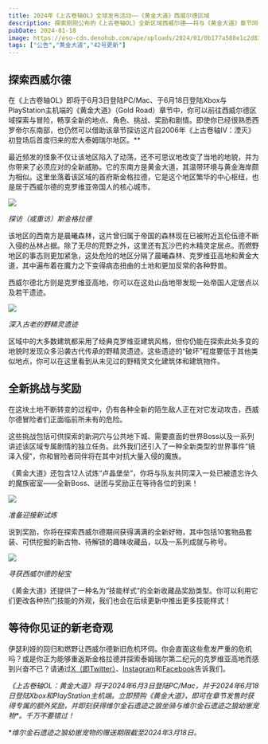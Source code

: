 ```yaml
---
title: 2024年《上古卷轴OL》全球发布活动——《黄金大道》西威尔德区域
description: 探索刚刚公布的《上古卷轴OL》全新区域西威尔德——将与《黄金大道》章节同步上线！
pubDate: 2024-01-18
image: https://eso-cdn.denohub.com/ape/uploads/2024/01/0b177a588e1c2d830a4408eb434f3ad9.jpg
tags: ["公告","黄金大道","42号更新"]
---
```


## 探索西威尔德

在《上古卷轴OL》即将于6月3日登陆PC/Mac、于6月18日登陆Xbox与PlayStation主机端的《黄金大道》（Gold
Road）章节中，你可以前往西威尔德区域探索与冒险，畅享全新的地点、角色、挑战、奖励和剧情。即使你已经很熟悉西罗帝尔东南部，也仍然可以借助该章节探访这片自2006年《上古卷轴IV：湮灭》初登场后首度归来的宏大泰姆瑞尔地区。**

最近频发的怪象不仅让该地区陷入了动荡，还不可思议地改变了当地的地貌，并为你带来了必须应对的全新威胁。它的东南方是黄金大道，其温带环境与黄金海岸颇为相似。这里坐落着该区域的首府斯金格拉德，它是这个地区繁华的中心枢纽，也是居于西威尔德的克罗维亚帝国人的核心城市。

![](https://eso-cdn.denohub.com/ape/uploads/2024/01/6c423bf1ee34492fa4f12665295066b6.jpg)

<p class="text-gray-500 text-sm text-center"><i>探访（或重访）斯金格拉德</i></p>

该地区的西南方是晨曦森林，这片曾归属于帝国的森林现在已被附近瓦伦伍德不断入侵的丛林占据。除了无尽的荒野之外，这里还有瓦沙巴的木精灵定居点。而燃野地区的事态则更加紧急，这处危险的地区分隔了晨曦森林、克罗维亚高地和黄金大道，其中遍布着在魔力之下变得病态扭曲的土地和更加反常的各种野兽。

西威尔德北方则是克罗维亚高地，你可以在这处山岳地带发现一处帝国人定居点以及若干遗迹。 

![](https://eso-cdn.denohub.com/ape/uploads/2024/01/0132c96d607b2c17834eff2d9e101c41.jpg)

<p class="text-gray-500 text-sm text-center"><i>深入古老的野精灵遗迹</i></p>

区域中的大多数建筑都采用了经典克罗维亚建筑风格，但你仍能在探索此处多变的地貌时发现众多沿袭古代传承的野精灵遗迹。这些遗迹的“破坏”程度要低于其他类似地点，你可以在这里看到从未见过的野精灵文化建筑体和建筑物件。

## 全新挑战与奖励

在这块土地不断转变的过程中，仍有各种全新的陌生敌人正在对它发动攻击，西威尔德冒险者们正面临前所未有的危险。

这些挑战包括可供探索的新洞穴与公共地下城、需要直面的世界Boss以及一系列讲述该区域专属剧情的独立任务。此外我们还引入了一种全新类型的世界事件“镜泽入侵”，你和冒险者同伴将在其中对抗大量入侵的魔族。

《黄金大道》还包含12人试炼“卢晶堡垒”，你将与队友共同深入一处已被遗忘许久的魔族密室——全新Boss、谜团与奖励正在等待各位的到来！

![](https://eso-cdn.denohub.com/ape/uploads/2024/01/b3f88397b7ef3c74acc22192a8210d3d.jpg)

<p class="text-gray-500 text-sm text-center"><i>准备迎接新试炼</i></p>

说到奖励，你将在探索西威尔德期间获得满满的全新好物，其中包括10套物品套装、可供挖掘的新古物、待解锁的趣味收藏品，以及一系列成就与称号。

![](https://eso-cdn.denohub.com/ape/uploads/2024/01/476564f980c157efe4fb816337f842de.jpg)

<p class="text-gray-500 text-sm text-center"><i>寻获西威尔德的秘宝</i></p>

《黄金大道》还提供了一种名为“技能样式”的全新收藏品奖励类型。你可以利用它们更改各种热门技能的外观，我们也会在后续更新中推出更多技能样式！

## 等待你见证的新老奇观

伊瑟利娅的回归和燃野让西威尔德新旧危机环伺。你会直面这些愈发严重的危机吗？或是你正为能够重返斯金格拉德并探索泰姆瑞尔第二纪元的克罗维亚高地而感到兴奋不已？请通过[X（即Twitter）](https://twitter.com/TESOnline)、[Instagram](https://www.instagram.com/elderscrollsonline/)和[Facebook](https://www.facebook.com/elderscrollsonline)告诉我们。 

_《上古卷轴OL：黄金大道》将于2024年6月3日登陆PC/Mac，并于2024年6月18日登陆Xbox和PlayStation主机端。立即预购《黄金大道》，即可在章节发售时获得专属的额外奖励，并即刻获得维尔金石遗迹之狼坐骑与维尔金石遗迹之狼幼崽宠物\*。千万不要错过！_

\*_维尔金石遗迹之狼幼崽宠物的赠送期限截至2024年3月18日。_
